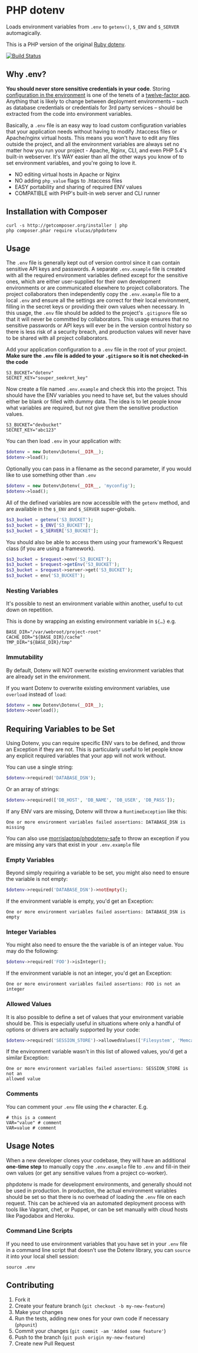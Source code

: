 PHP dotenv
==========

Loads environment variables from `.env` to `getenv()`, `$_ENV` and
`$_SERVER` automagically.

This is a PHP version of the original [Ruby
dotenv](https://github.com/bkeepers/dotenv).

[![Build Status](https://travis-ci.org/vlucas/phpdotenv.svg?branch=master)](https://travis-ci.org/vlucas/phpdotenv)

Why .env?
---------
**You should never store sensitive credentials in your code**. Storing
[configuration in the environment](http://www.12factor.net/config) is one of
the tenets of a [twelve-factor app](http://www.12factor.net/). Anything that is
likely to change between deployment environments – such as database credentials
or credentials for 3rd party services – should be extracted from the
code into environment variables.

Basically, a `.env` file is an easy way to load custom configuration
variables that your application needs without having to modify .htaccess
files or Apache/nginx virtual hosts. This means you won't have to edit
any files outside the project, and all the environment variables are
always set no matter how you run your project - Apache, Nginx, CLI, and
even PHP 5.4's built-in webserver. It's WAY easier than all the other
ways you know of to set environment variables, and you're going to love
it.

* NO editing virtual hosts in Apache or Nginx
* NO adding `php_value` flags to .htaccess files
* EASY portability and sharing of required ENV values
* COMPATIBLE with PHP's built-in web server and CLI runner


Installation with Composer
--------------------------

```shell
curl -s http://getcomposer.org/installer | php
php composer.phar require vlucas/phpdotenv
```

Usage
-----
The `.env` file is generally kept out of version control since it can contain
sensitive API keys and passwords. A separate `.env.example` file is created
with all the required environment variables defined except for the sensitive
ones, which are either user-supplied for their own development environments or
are communicated elsewhere to project collaborators. The project collaborators
then independently copy the `.env.example` file to a local `.env` and ensure
all the settings are correct for their local environment, filling in the secret
keys or providing their own values when necessary. In this usage, the `.env`
file should be added to the project's `.gitignore` file so that it will never
be committed by collaborators.  This usage ensures that no sensitive passwords
or API keys will ever be in the version control history so there is less risk
of a security breach, and production values will never have to be shared with
all project collaborators.

Add your application configuration to a `.env` file in the root of your
project. **Make sure the `.env` file is added to your `.gitignore` so it is not
checked-in the code**

```shell
S3_BUCKET="dotenv"
SECRET_KEY="souper_seekret_key"
```

Now create a file named `.env.example` and check this into the project. This
should have the ENV variables you need to have set, but the values should
either be blank or filled with dummy data. The idea is to let people know what
variables are required, but not give them the sensitive production values.

```shell
S3_BUCKET="devbucket"
SECRET_KEY="abc123"
```

You can then load `.env` in your application with:

```php
$dotenv = new Dotenv\Dotenv(__DIR__);
$dotenv->load();
```

Optionally you can pass in a filename as the second parameter, if you would like to use something other than `.env`

```php
$dotenv = new Dotenv\Dotenv(__DIR__, 'myconfig');
$dotenv->load();
```

All of the defined variables are now accessible with the `getenv`
method, and are available in the `$_ENV` and `$_SERVER` super-globals.

```php
$s3_bucket = getenv('S3_BUCKET');
$s3_bucket = $_ENV['S3_BUCKET'];
$s3_bucket = $_SERVER['S3_BUCKET'];
```

You should also be able to access them using your framework's Request
class (if you are using a framework).

```php
$s3_bucket = $request->env('S3_BUCKET');
$s3_bucket = $request->getEnv('S3_BUCKET');
$s3_bucket = $request->server->get('S3_BUCKET');
$s3_bucket = env('S3_BUCKET');
```

### Nesting Variables

It's possible to nest an environment variable within another, useful to cut
down on repetition.

This is done by wrapping an existing environment variable in `${…}` e.g.

```shell
BASE_DIR="/var/webroot/project-root"
CACHE_DIR="${BASE_DIR}/cache"
TMP_DIR="${BASE_DIR}/tmp"
```

### Immutability

By default, Dotenv will NOT overwrite existing environment variables that are
already set in the environment.

If you want Dotenv to overwrite existing environment variables, use `overload`
instead of `load`:

```php
$dotenv = new Dotenv\Dotenv(__DIR__);
$dotenv->overload();
```

Requiring Variables to be Set
-----------------------------

Using Dotenv, you can require specific ENV vars to be defined, and throw
an Exception if they are not. This is particularly useful to let people know
any explicit required variables that your app will not work without.

You can use a single string:

```php
$dotenv->required('DATABASE_DSN');
```

Or an array of strings:

```php
$dotenv->required(['DB_HOST', 'DB_NAME', 'DB_USER', 'DB_PASS']);
```

If any ENV vars are missing, Dotenv will throw a `RuntimeException` like this:

```
One or more environment variables failed assertions: DATABASE_DSN is missing
```

You can also use [morrislaptop/phpdotenv-safe](https://github.com/morrislaptop/phpdotenv-safe) to throw an exception if you are missing
any vars that exist in your `.env.example` file

### Empty Variables

Beyond simply requiring a variable to be set, you might also need to ensure the
variable is not empty:

```php
$dotenv->required('DATABASE_DSN')->notEmpty();
```

If the environment variable is empty, you'd get an Exception:

```
One or more environment variables failed assertions: DATABASE_DSN is empty
```

### Integer Variables

You might also need to ensure the the variable is of an integer value. You may do the following:

```php
$dotenv->required('FOO')->isInteger();
```

If the environment variable is not an integer, you'd get an Exception:

```
One or more environment variables failed assertions: FOO is not an integer
```

### Allowed Values

It is also possible to define a set of values that your environment variable
should be. This is especially useful in situations where only a handful of
options or drivers are actually supported by your code:

```php
$dotenv->required('SESSION_STORE')->allowedValues(['Filesystem', 'Memcached']);
```

If the environment variable wasn't in this list of allowed values, you'd get a
similar Exception:

```
One or more environment variables failed assertions: SESSION_STORE is not an
allowed value
```

### Comments

You can comment your `.env` file using the `#` character. E.g.

```shell
# this is a comment
VAR="value" # comment
VAR=value # comment
```

Usage Notes
-----------

When a new developer clones your codebase, they will have an additional
**one-time step** to manually copy the `.env.example` file to `.env` and fill-in
their own values (or get any sensitive values from a project co-worker).

phpdotenv is made for development environments, and generally should not be
used in production. In production, the actual environment variables should be
set so that there is no overhead of loading the `.env` file on each request.
This can be achieved via an automated deployment process with tools like
Vagrant, chef, or Puppet, or can be set manually with cloud hosts like
Pagodabox and Heroku.

### Command Line Scripts

If you need to use environment variables that you have set in your `.env` file
in a command line script that doesn't use the Dotenv library, you can `source`
it into your local shell session:

```
source .env
```

Contributing
------------

1. Fork it
2. Create your feature branch (`git checkout -b my-new-feature`)
3. Make your changes
4. Run the tests, adding new ones for your own code if necessary (`phpunit`)
5. Commit your changes (`git commit -am 'Added some feature'`)
6. Push to the branch (`git push origin my-new-feature`)
7. Create new Pull Request

